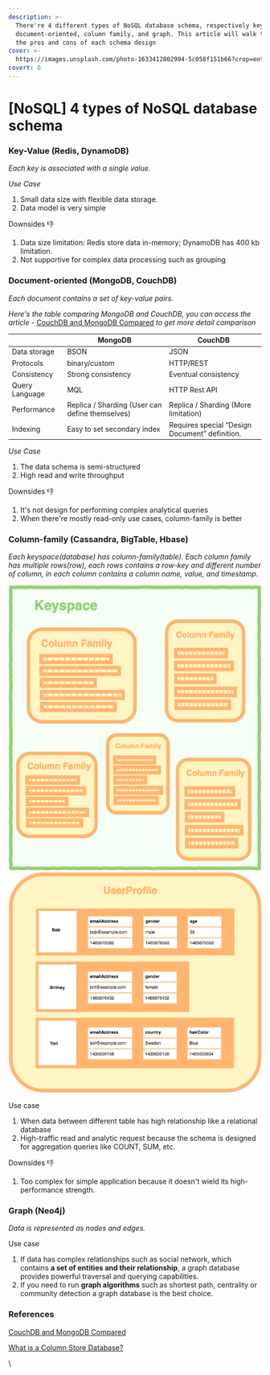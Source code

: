 ```yaml
---
description: >-
  There're 4 different types of NoSQL database schema, respectively key-value,
  document-oriented, column family, and graph. This article will walk through
  the pros and cons of each schema design
cover: >-
  https://images.unsplash.com/photo-1633412802994-5c058f151b66?crop=entropy&cs=tinysrgb&fm=jpg&ixid=MnwxOTcwMjR8MHwxfHNlYXJjaHwyfHxzcWx8ZW58MHx8fHwxNjc3MTE3MjE1&ixlib=rb-4.0.3&q=80
coverY: 0
---
```


# \[NoSQL] 4 types of NoSQL database schema

### Key-Value (Redis, DynamoDB)

_Each key is associated with a single value._

_Use Case_&#x20;

1. Small data size with flexible data storage.&#x20;
2. Data model is very simple

Downsides 👎&#x20;

1. Data size limitation: Redis store data in-memory; DynamoDB has 400 kb limitation.
2. Not supportive for complex data processing such as grouping

### Document-oriented (MongoDB, CouchDB)

_Each document contains a set of key-value pairs._&#x20;

_Here's the table comparing MongoDB and CouchDB, you can access the article -_ [CouchDB and MongoDB Compared](https://www.mongodb.com/compare/couchdb-vs-mongodb) _to get more detail comparison_

|                | MongoDB                                          | CouchDB                                        |
| -------------- | ------------------------------------------------ | ---------------------------------------------- |
| Data storage   | BSON                                             | JSON                                           |
| Protocols      | binary/custom                                    | HTTP/REST                                      |
| Consistency    | Strong consistency                               | Eventual consistency                           |
| Query Language | MQL                                              | HTTP Rest API                                  |
| Performance    | Replica / Sharding (User can define themselves)  | Replica / Sharding (More limitation)           |
| Indexing       | Easy to set secondary index                      | Requires special “Design Document” definition. |

_Use Case_

1. The data schema is semi-structured
2. High read and write throughput

Downsides 👎

1. It's not design for performing complex analytical queries&#x20;
2. When there're mostly read-only use cases, column-family is better

### Column-family (Cassandra, BigTable, Hbase)

_Each keyspace(database) has column-family(table). Each column family has multiple rows(row), each rows contains a row-key and different number of column, in each column contains a column name, value, and timestamp._

![Column family database](<../../.gitbook/assets/image (1) (1).png>)![](../../.gitbook/assets/image.png)

Use case

1. When data between different table has high relationship like a relational database
2. High-traffic read and analytic request because the schema is designed for aggregation queries like COUNT, SUM, etc.

Downsides 👎

1. Too complex for simple application because it doesn't wield its high-performance strength.

### Graph (Neo4j)&#x20;

_Data is represented as nodes and edges._&#x20;

Use case&#x20;

1. If data has complex relationships such as social network, which contains **a set of entities and their relationship**, a graph database provides powerful traversal and querying capabilities.
2. If you need to run **graph algorithms** such as shortest path, centrality or community detection a graph database is the best choice.



### References

[CouchDB and MongoDB Compared](https://www.mongodb.com/compare/couchdb-vs-mongodb)

[What is a Column Store Database?](https://database.guide/what-is-a-column-store-database/)



\
